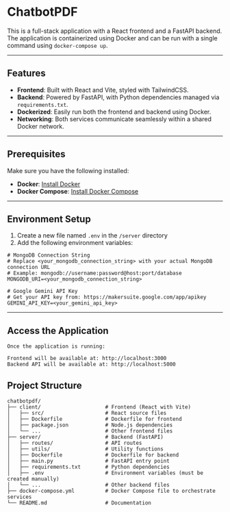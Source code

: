 # ChatbotPDF

This is a full-stack application with a React frontend and a FastAPI backend. The application is containerized using Docker and can be run with a single command using `docker-compose up`.

---

## Features

- **Frontend**: Built with React and Vite, styled with TailwindCSS.
- **Backend**: Powered by FastAPI, with Python dependencies managed via `requirements.txt`.
- **Dockerized**: Easily run both the frontend and backend using Docker.
- **Networking**: Both services communicate seamlessly within a shared Docker network.

---

## Prerequisites

Make sure you have the following installed:

- **Docker**: [Install Docker](https://docs.docker.com/get-docker/)
- **Docker Compose**: [Install Docker Compose](https://docs.docker.com/compose/install/)

---

## Environment Setup

1. Create a new file named `.env` in the `/server` directory
2. Add the following environment variables:

```env
# MongoDB Connection String
# Replace <your_mongodb_connection_string> with your actual MongoDB connection URL
# Example: mongodb://username:password@host:port/database
MONGODB_URI=<your_mongodb_connection_string>

# Google Gemini API Key
# Get your API key from: https://makersuite.google.com/app/apikey
GEMINI_API_KEY=<your_gemini_api_key>
```

---

## Access the Application

```
Once the application is running:

Frontend will be available at: http://localhost:3000
Backend API will be available at: http://localhost:5000
```

## Project Structure

```plaintext
chatbotpdf/
├── client/                     # Frontend (React with Vite)
│   ├── src/                    # React source files
│   ├── Dockerfile              # Dockerfile for frontend
│   ├── package.json            # Node.js dependencies
│   └── ...                     # Other frontend files
├── server/                     # Backend (FastAPI)
│   ├── routes/                 # API routes
│   ├── utils/                  # Utility functions
│   ├── Dockerfile              # Dockerfile for backend
│   ├── main.py                 # FastAPI entry point
│   ├── requirements.txt        # Python dependencies
│   ├── .env                    # Environment variables (must be created manually)
│   └── ...                     # Other backend files
├── docker-compose.yml          # Docker Compose file to orchestrate services
└── README.md                   # Documentation
```
